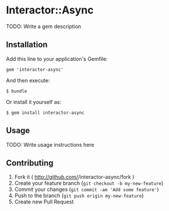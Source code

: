 # Interactor::Async

TODO: Write a gem description

## Installation

Add this line to your application's Gemfile:

    gem 'interactor-async'

And then execute:

    $ bundle

Or install it yourself as:

    $ gem install interactor-async

## Usage

TODO: Write usage instructions here

## Contributing

1. Fork it ( http://github.com/<my-github-username>/interactor-async/fork )
2. Create your feature branch (`git checkout -b my-new-feature`)
3. Commit your changes (`git commit -am 'Add some feature'`)
4. Push to the branch (`git push origin my-new-feature`)
5. Create new Pull Request
